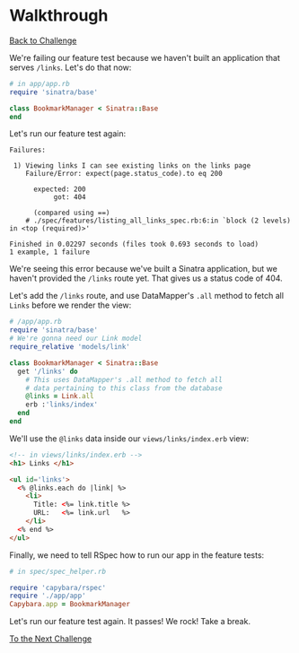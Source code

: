 # Walkthrough

[Back to Challenge](../10_creating_a_modular_sinatra_app.md)

We're failing our feature test because we haven't built an application that serves `/links`. Let's do that now:

```ruby
# in app/app.rb
require 'sinatra/base'

class BookmarkManager < Sinatra::Base
end
```

Let's run our feature test again:

```
Failures:

 1) Viewing links I can see existing links on the links page
    Failure/Error: expect(page.status_code).to eq 200

      expected: 200
           got: 404

      (compared using ==)
    # ./spec/features/listing_all_links_spec.rb:6:in `block (2 levels) in <top (required)>'

Finished in 0.02297 seconds (files took 0.693 seconds to load)
1 example, 1 failure
```

We're seeing this error because we've built a Sinatra application, but we haven't provided the `/links` route yet. That gives us a status code of 404.

Let's add the `/links` route, and use DataMapper's `.all` method to fetch all `Links` before we render the view:

```ruby
# /app/app.rb
require 'sinatra/base'
# We're gonna need our Link model
require_relative 'models/link'

class BookmarkManager < Sinatra::Base
  get '/links' do
    # This uses DataMapper's .all method to fetch all
    # data pertaining to this class from the database
    @links = Link.all
    erb :'links/index'
  end
end
```

We'll use the `@links` data inside our `views/links/index.erb` view:

```html
<!-- in views/links/index.erb -->
<h1> Links </h1>

<ul id='links'>
  <% @links.each do |link| %>
    <li>
      Title: <%= link.title %>
      URL:   <%= link.url   %>
    </li>
  <% end %>
</ul>
```

Finally, we need to tell RSpec how to run our app in the feature tests:

```ruby
# in spec/spec_helper.rb

require 'capybara/rspec'
require './app/app'
Capybara.app = BookmarkManager
```

Let's run our feature test again. It passes! We rock! Take a break.

[To the Next Challenge](../11_creating_links.md)
